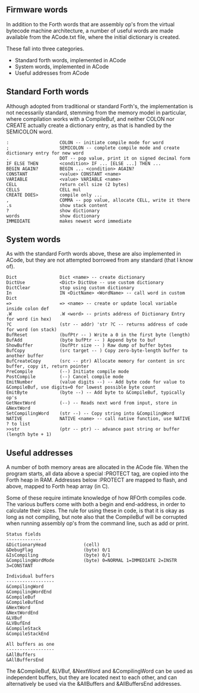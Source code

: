 Firmware words
--------------
In addition to the Forth words that are assembly op's from the virtual
bytecode machine architecture, a number of useful words are made available
from the ACode.txt file, where the initial dictionary is created.

These fall into three categories.

- Standard forth words, implemented in ACode
- System words, implemented in ACode
- Useful addresses from ACode

Standard Forth words
--------------------
Although adopted from traditional or standard Forth's, the implementation
is not necessarily standard, stemming from the memory model in particular, 
where compilation works with a CompileBuf, and neither COLON nor CREATE actually
create a dictionary entry, as that is handled by the SEMICOLON word.

```
:                   COLON -- initiate compile mode for word
;                   SEMICOLON -- complete compile mode and create dictionary entry for new word
.                   DOT -- pop value, print it on signed decimal form
IF ELSE THEN        <condition> IF ... [ELSE ...] THEN ...
BEGIN AGAIN?        BEGIN ... <condition> AGAIN?
CONSTANT            <value> CONSTANT <name>
VARIABLE            <value> VARIABLE <name>
CELL                return cell size (2 bytes)
CELLS               CELL mul
CREATE DOES>        compile only ...
,                   COMMA -- pop value, allocate CELL, write it there
.s                  show stack content
?                   show dictionary
words               show dictionary
IMMEDIATE           makes newest word immediate
```

System words
------------
As with the standard Forth words above, these are also implemented in ACode, but
they are not attempted borrowed from any standard (that I know of).

```
Dict                Dict <name> -- create dictionary
DictUse             <Dict> DictUse -- use custom dictionary
DictClear           stop using custom dictionary
In                  IN <DictName> <WordName> -- call word in custom Dict
=>                  => <name> -- create or update local variable inside colon def
.W                  .W <word> -- prints address of Dictionary Entry for word (in hex)
?C                  (str -- addr) 'str ?C -- returns address of code for word (on stack)
BufReset            (bufPtr -- ) Write a 0 in the first byte (length)
BufAdd              (byte bufPtr -- ) Append byte to buf
ShowBuffer          (bufPtr size -- ) Raw dump of buffer bytes
BufCopy             (src target -- ) Copy zero-byte-length buffer to another buffer
BufCreateCopy       (src -- ptr) Allocate memory for content in src buffer, copy it, return pointer
PreCompile          (--) Initiate compile mode
PostCompile         (--) Cancel compile mode 
EmitNumber          (value digits --) -- Add byte code for value to &CompileBuf, use digits=0 for lowest possible byte count
EmitByte            (byte --) -- Add byte to &CompileBuf, typically op's
GetNextWord         (--) -- Reads next word from input, store in &NextWord
SetCompilingWord    (str --) -- Copy string into &CompilingWord
NATIVE              NATIVE <name> -- call native function, use NATIVE ? to list 
>>str               (ptr -- ptr) -- advance past string or buffer (length byte + 1)
```

Useful addresses 
----------------
A number of both memory areas are allocated in the ACode file. When the program starts,
all data above a special :PROTECT tag, are copied into the Forth heap in RAM. Addresses
below :PROTECT are mapped to flash, and above, mapped to Forth heap array (in C).

Some of these require intimate knowledge of how RFOrth compiles code. The various buffers
come with both a begin and end-address, in order to calculate their sizes. The rule for
using these in code, is that it is okay as long as not compiling, but note also that
the CompileBuf will be corrupted when running assembly op's from the command line, such
as add or print.

```
Status fields
-------------
&DictionaryHead              (cell)
&DebugFlag                   (byte) 0/1
&IsCompiling                 (byte) 0/1
&CompilingWordMode           (byte) 0=NORMAL 1=IMMEDIATE 2=INSTR 3=CONSTANT

Individual buffers
------------------
&CompilingWord
&CompilingWordEnd
&CompileBuf 
&CompileBufEnd
&NextWord
&NextWordEnd
&LVBuf
&LVBufEnd
&CompileStack
&CompileStackEnd

All buffers as one
------------------
&AllBuffers
&AllBuffersEnd 
```

The &CompileBuf, &LVBuf, &NextWord and &CompilingWord can be used as independent buffers, but
they are located next to each other, and can alternatively be used via the &AllBuffers and &AllBuffersEnd
addresses.

